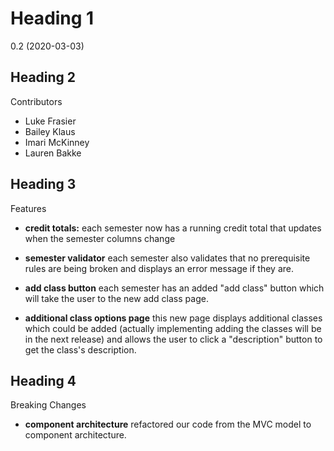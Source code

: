 # Heading 1

0.2 (2020-03-03)

## Heading 2

Contributors

* Luke Frasier
* Bailey Klaus
* Imari McKinney
* Lauren Bakke

## Heading 3

Features

* **credit totals:** each semester now has a running credit total that updates when the semester columns change

* **semester validator** each semester also validates that no prerequisite rules are being broken and displays an error message if they are.

* **add class button** each semester has an added "add class" button which will take the user to the new add class page.

* **additional class options page** this new page displays additional classes which could be added (actually implementing adding the classes will be in the next release) and allows the user to click a "description" button to get the class's description.

## Heading 4

Breaking Changes

* **component architecture** refactored our code from the MVC model to component architecture.
